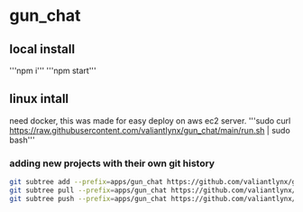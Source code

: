# gun_chat
## local install 
'''npm i'''
'''npm start'''
## linux intall 
need docker, this was made for easy deploy on aws ec2 server. 
'''sudo curl https://raw.githubusercontent.com/valiantlynx/gun_chat/main/run.sh | sudo bash'''


### adding new projects with their own git history
```sh
git subtree add --prefix=apps/gun_chat https://github.com/valiantlynx/gun_chat.git master --squash
git subtree pull --prefix=apps/gun_chat https://github.com/valiantlynx/gun_chat.git master --squash
git subtree push --prefix=apps/gun_chat https://github.com/valiantlynx/gun_chat.git master

```
